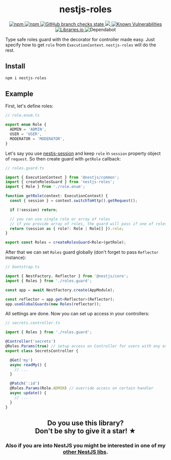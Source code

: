 <h1 align="center">nestjs-roles</h1>

<p align="center">
  <a href="https://www.npmjs.com/package/nestjs-roles">
    <img alt="npm" src="https://img.shields.io/npm/v/nestjs-roles" />
  </a>
  <a href="https://www.npmjs.com/package/nestjs-roles">
    <img alt="npm" src="https://img.shields.io/npm/dm/nestjs-roles" />
  </a>
  <a href="https://github.com/iamolegga/nestjs-roles/actions">
    <img alt="GitHub branch checks state" src="https://badgen.net/github/checks/iamolegga/nestjs-roles" />
  </a>
  <a href="https://codeclimate.com/github/iamolegga/nestjs-roles/test_coverage">
    <img src="https://api.codeclimate.com/v1/badges/267a32bd68cbc25c7f7c/test_coverage" />
  </a>
  <a href="https://snyk.io/test/github/iamolegga/nestjs-roles">
    <img alt="Known Vulnerabilities" src="https://snyk.io/test/github/iamolegga/nestjs-roles/badge.svg" />
  </a>
  <a href="https://libraries.io/npm/nestjs-roles">
    <img alt="Libraries.io" src="https://img.shields.io/librariesio/release/npm/nestjs-roles" />
  </a>
  <img alt="Dependabot" src="https://badgen.net/github/dependabot/iamolegga/nestjs-roles" />
</p>

Type safe roles guard with the decorator for controller made easy. Just specify how to get `role` from `ExecutionContext`. `nestjs-roles` will do the rest.

## Install

```sh
npm i nestjs-roles
```

## Example

First, let's define roles:

```ts
// role.enum.ts

export enum Role {
  ADMIN = 'ADMIN',
  USER = 'USER',
  MODERATOR = 'MODERATOR',
}
```

Let's say you use [nestjs-session](http://npm.im/nestjs-session) and keep `role` in `session` property object of `request`. So then create guard with `getRole` callback:

```ts
// roles.guard.ts

import { ExecutionContext } from '@nestjs/common';
import { createRolesGuard } from 'nestjs-roles';
import { Role } from './role.enum';

function getRole(context: ExecutionContext) {
  const { session } = context.switchToHttp().getRequest();

  if (!session) return;

  // you can use single role or array of roles
  // if you provide array of roles, the guard will pass if one of roles is in required roles
  return (session as { role?: Role | Role[] }).role;
}

export const Roles = createRolesGuard<Role>(getRole);
```

After that we can set `Roles` guard globally (don't forget to pass `Reflector` instance):

```ts
// bootstrap.ts

import { NestFactory, Reflector } from '@nestjs/core';
import { Roles } from './roles.guard';

const app = await NestFactory.create(AppModule);

const reflector = app.get<Reflector>(Reflector);
app.useGlobalGuards(new Roles(reflector));
```

All settings are done. Now you can set up access in your controllers:

```ts
// secrets.controller.ts

import { Roles } from './roles.guard';

@Controller('secrets')
@Roles.Params(true) // setup access on Controller for users with any existing role
export class SecretsController {

  @Get('my')
  async readMy() {
    // ...
  }

  @Patch(':id')
  @Roles.Params(Role.ADMIN) // override access on certain handler
  async update() {
    // ...
  }
}
```

<h2 align="center">Do you use this library?<br/>Don't be shy to give it a star! ★</h2>

<h3 align="center">Also if you are into NestJS you might be interested in one of my <a href="https://github.com/iamolegga#nestjs">other NestJS libs</a>.</h3>
